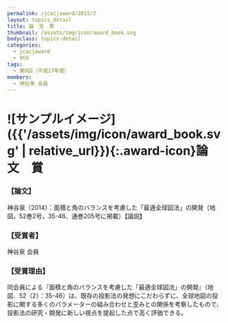 ```yaml
---
permalink: /jcacjaward/2015/2
layout: topics_detail
title: 論　文　賞
thumbnail: /assets/img/icon/award_book.svg
bodyclass: topics-detail
categories:
  - jcacjaward
  - 9th
tags:
  - 第9回（平成27年度）
members:
  - 神谷泉 会員
---
```


# ![サンプルイメージ]({{'/assets/img/icon/award_book.svg' | relative_url}}){:.award-icon}論　文　賞

### 【論文】

神谷泉（2014）：面積と角のバランスを考慮した「最適全球図法」の開発（地図，52巻2号，35-46．通巻205号に掲載）【論説】

### 【受賞者】

神谷泉 会員

### 【受賞理由】

同会員による『面積と角のバランスを考慮した「最適全球図法」の開発』（地図．52（2）：35-46）は、既存の投影法の発想にこだわらずに、全球地図の投影に関する多くのパラメーターの組み合わせと歪みとの関係を考察したもので、投影法の研究・開発に新しい視点を提起した点で高く評価できる。
